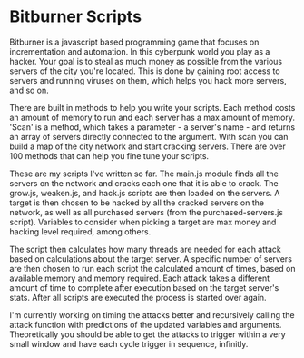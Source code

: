 # Bitburner Scripts
Bitburner is a javascript based programming game that focuses on incrementation and automation. In this cyberpunk world you play as a hacker. Your goal is to steal as much money as possible from the various servers of the city you're located. This is done by gaining root access to servers and running viruses on them, which helps you hack more servers, and so on.

There are built in methods to help you write your scripts. Each method costs an amount of memory to run and each server has a max amount of memory. 'Scan' is a method, which takes a parameter - a server's name - and returns an array of servers directly connected to the argument. With scan you can build a map of the city network and start cracking servers. There are over 100 methods that can help you fine tune your scripts.

These are my scripts I've written so far. The main.js module finds all the servers on the network and cracks each one that it is able to crack. The grow.js, weaken.js, and hack.js scripts are then loaded on the servers. A target is then chosen to be hacked by all the cracked servers on the network, as well as all purchased servers (from the purchased-servers.js script). Variables to consider when picking a target are max money and hacking level required, among others.

The script then calculates how many threads are needed for each attack based on calculations about the target server. A specific number of servers are then chosen to run each script the calculated amount of times, based on available memory and memory required. Each attack takes a different amount of time to complete after execution based on the target server's stats. After all scripts are executed the process is started over again.

I'm currently working on timing the attacks better and recursively calling the attack function with predictions of the updated variables and arguments. Theoretically you should be able to get the attacks to trigger within a very small window and have each cycle trigger in sequence, infinitly.
